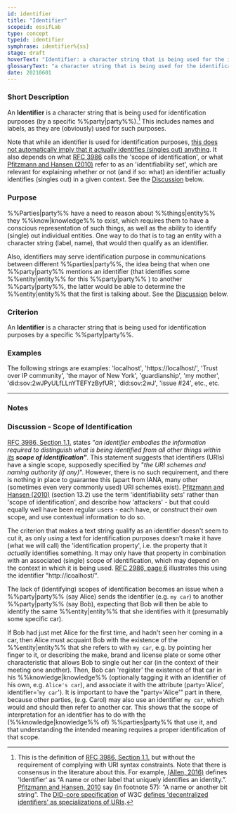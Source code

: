 ```yaml
---
id: identifier
title: "Identifier"
scopeid: essifLab
type: concept
typeid: identifier
symphrase: identifier%{ss}
stage: draft
hoverText: "Identifier: a character string that is being used for the identification of some Entity (yet may refer to 0, 1, or more Entities, depending on the context within which it is being used)."
glossaryText: "a character string that is being used for the identification of some %%entity^entity%% (yet may refer to 0, 1, or more %%entities^entity%%, depending on the context within which it is being used)."
date: 20210601
---
```


### Short Description
An **Identifier** is a character string that is being used for identification purposes (by a specific %%party|party%%).[^1] This includes names and labels, as they are (obviously) used for such purposes.

Note that while an identifier is used for identification purposes, <u>this does not automatically imply that it actually identifies (singles out) anything</u>. It also depends on what [RFC 3986](https://tools.ietf.org/html/rfc3986) calls the 'scope of identification', or what [Pfitzmann and Hansen (2010)](https://dud.inf.tu-dresden.de/literatur/Anon_Terminology_v0.34.pdf) refer to as an 'identifiability set', which are relevant for explaining whether or not (and if so: what) an identifier actually identifies (singles out) in a given context. See the [Discussion](./identifier#discussion---scope-of-identification) below.

### Purpose
%%Parties|party%% have a need to reason about %%things|entity%% they %%know|knowledge%% to exist, which requires them to have a conscious representation of such things, as well as the ability to identify (single) out individual entities. One way to do that is to tag an entity with a character string (label, name), that would then qualify as an identifier.

Also, identifiers may serve identification purpose in communications between different %%parties|party%%, the idea being that when one %%party|party%% mentions an identifier (that identifies some %%entity|entity%% for this %%party|party%% ) to another %%party|party%%, the latter would be able to determine the %%entity|entity%% that the first is talking about. See the [Discussion](./identifier#discussion---scope-of-identification) below.

### Criterion
An **Identifier** is a character string that is being used for identification purposes by a specific %%party|party%%.

### Examples
The following strings are examples: 'localhost', 'https://localhost/', 'Trust over IP community', 'the mayor of New York', 'guardianship', 'my mother', 'did:sov:2wJPyULfLLnYTEFYzByfUR', 'did:sov:2wJ', 'issue #24', etc., etc.

-----
### Notes
[^1]: This is the definition of [RFC 3986, Section 1.1.](https://tools.ietf.org/html/rfc3986#section-1.1) but without the requirement of complying with URI syntax constraints. Note that there is consensus in the literature about this. For example, [(Allen, 2016)](http://www.lifewithalacrity.com/2016/04/the-path-to-self-soverereign-identity.html) defines 'Identifier' as “A name or other label that uniquely identifies an identity.”. [Pfitzmann and Hansen, 2010](https://dud.inf.tu-dresden.de/literatur/Anon_Terminology_v0.34.pdf) say (in footnote 57): “A name or another bit string”. The [DID-core specification](https://www.w3.org/TR/did-core/) of W3C [defines 'decentralized identifiers' as specializations of URIs](https://www.w3.org/TR/did-core/#dfn-decentralized-identifiers).

### Discussion - Scope of Identification
[RFC 3986, Section 1.1.](https://tools.ietf.org/html/rfc3986#section-1.1) states _"an identifier embodies the information required to distinguish what is being identified from all other things within <u>its</u> **scope of identification"**_. This statement suggests that identifiers (URIs) have a single scope, supposedly specified by "_the URI schemes and naming authority (if any)_". However, there is no such requirement, and there is nothing in place to guarantee this (apart from IANA, many other (sometimes even very commonly used) URI schemes exist). [Pfitzmann and Hansen (2010)](https://dud.inf.tu-dresden.de/literatur/Anon_Terminology_v0.34.pdf) (section 13.2) use the term 'identifiability sets' rather than 'scope of identification', and describe how 'attackers' - but that could equally well have been regular users - each have, or construct their own scope, and use contextual information to do so.

The criterion that makes a text string qualify as an identifier doesn't seem to cut it, as only _using_ a text for identification purposes doesn't make it have (what we will call) the 'identification property', i.e. the property that it _actually_ identifies something. It may only have that property in combination with an associated (single) scope of identification, which may depend on the context in which it is being used. [RFC 2986, page 6](https://tools.ietf.org/html/rfc3986#page-6) illustrates this using the identifier "http://lcoalhost/".

The lack of (identifying) scopes of identification becomes an issue when a %%party|party%% (say Alice) sends the identifier (e.g. `my car`) to another %%party|party%% (say Bob), expecting that Bob will then be able to identify the same %%entity|entity%% that she identifies with it (presumably some specific car).

If Bob had just met Alice for the first time, and hadn't seen her coming in a car, then Alice must acquaint Bob with the existence of the %%entity|entity%% that she refers to with `my car`, e.g. by pointing her finger to it, or describing the make, brand and license plate or some other characteristic that allows Bob to single out her car (in the context of their meeting one another). Then, Bob can 'register' the existence of that car in his %%knowledge|knowledge%% (optionally tagging it with an identifier of his own, e.g. `Alice's car`), and associate it with the attribute (party='Alice', identifier='`my car`'). It is important to have the "party='Alice'" part in there, because other parties, (e.g. Carol) may also use an identifier `my car`, which would and should then refer to another car. This shows that the scope of interpretation for an identifier has to do with the (%%knowledge|knowledge%% of) %%parties|party%% that use it, and that understanding the intended meaning requires a proper identification of that scope.
